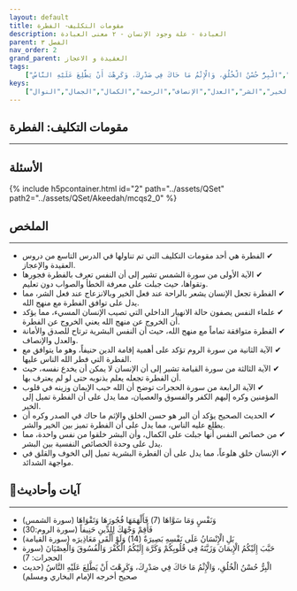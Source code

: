 ```yaml
---
layout: default
title: مقومات التكليف- الفطرة
description: العبادة - علة وجود الإنسان - ٢ معنى العبادة
parent: الفصل ٣
nav_order: 2
grand_parent: العقيدة و الاعجاز
tags: 
    ["وَنَفْسٍ وَمَا سَوَّاهَا (7) فَأَلْهَمَهَا فُجُورَهَا وَتَقْوَاهَا","فَأَقِمْ وَجْهَكَ لِلدِّينِ حَنِيفاً","بَلِ الْإِنْسَانُ عَلَى نَفْسِهِ بَصِيرَةٌ (14) وَلَوْ أَلْقَى مَعَاذِيرَه","حَبَّبَ إِلَيْكُمُ الْإِيمَانَ وَزَيَّنَهُ فِي قُلُوبِكُمْ وَكَرَّهَ إِلَيْكُمُ الْكُفْرَ وَالْفُسُوقَ وَالْعِصْيَانَ","الْبِرُّ حُسْنُ الْخُلُقِ، وَالْإِثْمُ مَا حَاكَ فِي صَدْرِكَ، وَكَرِهْتَ أَنْ يَطَّلِعَ عَلَيْهِ النَّاسُ"]
keys:
    ["الفطرة","النفس","التكليف","الآيات","الأحاديث","البر","الإثم","الخير","الشر","العدل","الإنصاف","الرحمة","الكمال","الجمال","النوال"]
---
```

## ‏مقومات التكليف: الفطرة
***
## الأسئلة 
{% include h5pcontainer.html id="2" path="../assets/QSet" path2="../assets/QSet/Akeedah/mcqs2_0" %}
## الملخص
***
- ‏✔ الفطرة هي أحد مقومات التكليف التي تم تناولها في الدرس التاسع من دروس العقيدة والإعجاز. 
- ‏✔ الآية الأولى من سورة الشمس تشير إلى أن النفس تعرف بالفطرة فجورها وتقواها، حيث جبلت على معرفة الخطأ والصواب دون تعليم. 
- ‏✔ الفطرة تجعل الإنسان يشعر بالراحة عند فعل الخير وبالانزعاج عند فعل الشر، مما يدل على توافق الفطرة مع منهج الله. 
- ‏✔ علماء النفس يصفون حالة الانهيار الداخلي التي تصيب الإنسان المسيء، مما يؤكد أن الخروج عن منهج الله يعني الخروج عن الفطرة. 
- ‏✔ الفطرة متوافقة تماماً مع منهج الله، حيث أن النفس البشرية ترتاح للصدق والأمانة والعدل والإنصاف. 
- ‏✔ الآية الثانية من سورة الروم تؤكد على أهمية إقامة الدين حنيفاً، وهو ما يتوافق مع الفطرة التي فطر الله الناس عليها. 
- ‏✔ الآية الثالثة من سورة القيامة تشير إلى أن الإنسان لا يمكن أن يخدع نفسه، حيث أن الفطرة تجعله يعلم بذنوبه حتى لو لم يعترف بها. 
- ‏✔ الآية الرابعة من سورة الحجرات توضح أن الله حبب الإيمان وزينه في قلوب المؤمنين وكره إليهم الكفر والفسوق والعصيان، مما يدل على أن الفطرة تميل إلى الخير. 
- ‏✔ الحديث الصحيح يؤكد أن البر هو حسن الخلق والإثم ما حاك في الصدر وكره أن يطلع عليه الناس، مما يدل على أن الفطرة تميز بين الخير والشر. 
- ‏✔ من خصائص النفس أنها جبلت على الكمال، وأن البشر خلقوا من نفس واحدة، مما يدل على وحدة الخصائص النفسية بين البشر. 
- ‏✔ الإنسان خلق هلوعاً، مما يدل على أن الفطرة البشرية تميل إلى الخوف والقلق في مواجهة الشدائد. 

## 📜آيات وأحاديث
***
- ‏وَنَفْسٍ وَمَا سَوَّاهَا (7) فَأَلْهَمَهَا فُجُورَهَا وَتَقْوَاهَا (سورة الشمس)
- ‏فَأَقِمْ وَجْهَكَ لِلدِّينِ حَنِيفاً (سورة الروم:30)
- ‏بَلِ الْإِنْسَانُ عَلَى نَفْسِهِ بَصِيرَةٌ (14) وَلَوْ أَلْقَى مَعَاذِيرَه (سورة القيامة)
- ‏حَبَّبَ إِلَيْكُمُ الْإِيمَانَ وَزَيَّنَهُ فِي قُلُوبِكُمْ وَكَرَّهَ إِلَيْكُمُ الْكُفْرَ وَالْفُسُوقَ وَالْعِصْيَانَ (سورة الحجرات: 7)
- ‏الْبِرُّ حُسْنُ الْخُلُقِ، وَالْإِثْمُ مَا حَاكَ فِي صَدْرِكَ، وَكَرِهْتَ أَنْ يَطَّلِعَ عَلَيْهِ النَّاسُ (حديث صحيح أخرجه الإمام البخاري ومسلم)

